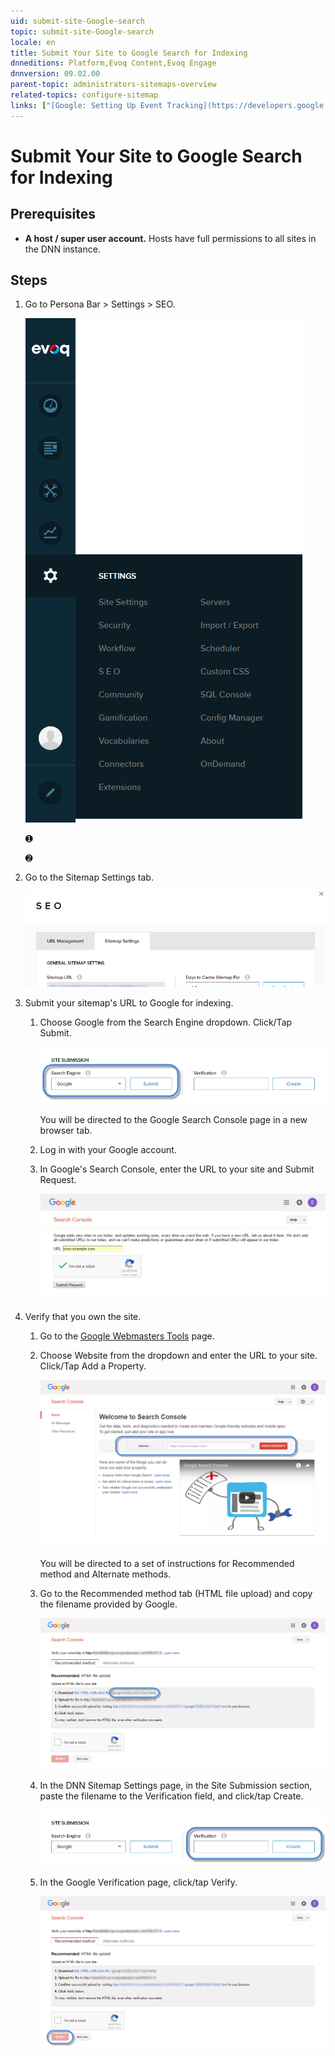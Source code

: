```yaml
---
uid: submit-site-Google-search
topic: submit-site-Google-search
locale: en
title: Submit Your Site to Google Search for Indexing
dnneditions: Platform,Evoq Content,Evoq Engage
dnnversion: 09.02.00
parent-topic: administrators-sitemaps-overview
related-topics: configure-sitemap
links: ["[Google: Setting Up Event Tracking](https://developers.google.com/analytics/devguides/collection/gajs/eventTrackerGuide?csw=1)"]
---
```


# Submit Your Site to Google Search for Indexing

## Prerequisites

*   **A host / super user account.** Hosts have full permissions to all sites in the DNN instance.

## Steps

1.  Go to Persona Bar \> Settings \> SEO.
    
    ![Persona Bar > Settings > SEO](/images/scr-pbar-host-Settings-E91.png)
    
    ➊
    
    ➋
    
2.  Go to the Sitemap Settings tab.
    
      
    
    ![SEO Sitemap settings](/images/scr-SEO-SiteMapSettings-TitleGeneral-E90.png)
    
      
    
3.  Submit your sitemap's URL to Google for indexing.
    1.  Choose Google from the Search Engine dropdown. Click/Tap Submit.
        
          
        
        ![Site Submission > Search Engine](/images/scr-SEO-SiteMapSettings-Submission-SearchEngine-E90.png)
        
          
        
        You will be directed to the Google Search Console page in a new browser tab.
        
    2.  Log in with your Google account.
    3.  In Google's Search Console, enter the URL to your site and Submit Request.
        
          
        
        ![Site URL Submission](/images/scr-GoogleSearchConsoleSubmitURL-small.png)
        
          
        
4.  Verify that you own the site.
    1.  Go to the [Google Webmasters Tools](https://www.google.com/webmasters/tools/home) page.
    2.  Choose Website from the dropdown and enter the URL to your site. Click/Tap Add a Property.
        
          
        
        ![Site URL Submission](/images/scr-GoogleSearchConsoleSubmitURL-big.png)
        
          
        
        You will be directed to a set of instructions for Recommended method and Alternate methods.
        
    3.  Go to the Recommended method tab (HTML file upload) and copy the filename provided by Google.
        
          
        
        ![Site URL Submission](/images/scr-GoogleSearchConsole-VerificationFile.png)
        
          
        
    4.  In the DNN Sitemap Settings page, in the Site Submission section, paste the filename to the Verification field, and click/tap Create.
        
          
        
        ![Site Submission > Verification](/images/scr-SEO-SiteMapSettings-Submission-Verification-E90.png)
        
          
        
    5.  In the Google Verification page, click/tap Verify.
        
          
        
        ![Site URL Submission](/images/scr-GoogleSearchConsole-Verify.png)